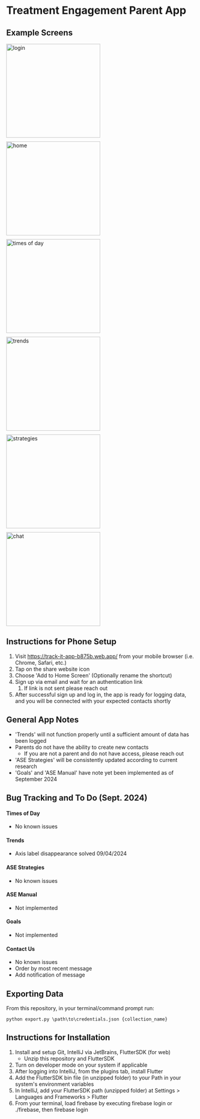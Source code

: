 # Treatment Engagement Parent App

## Example Screens

<div style="display: flex; flex-wrap: wrap; gap: 10px;">
    <img src="lib/images/IMG_4655.PNG" alt="login" width="250"/>
    <img src="lib/images/IMG_4656.PNG" alt="home" width="250"/>
    <img src="lib/images/IMG_4650.PNG" alt="times of day" width="250"/>
    <img src="lib/images/IMG_4649.PNG" alt="trends" width="250"/>
    <img src="lib/images/IMG_4651.PNG" alt="strategies" width="250"/>
    <img src="lib/images/IMG_4652.PNG" alt="chat" width="250"/>
</div>

## Instructions for Phone Setup
1. Visit https://track-it-app-b875b.web.app/ from your mobile browser (i.e. Chrome, Safari, etc.)
2. Tap on the share website icon
3. Choose 'Add to Home Screen' (Optionally rename the shortcut)
4. Sign up via email and wait for an authentication link
   1. If link is not sent please reach out
5. After successful sign up and log in, the app is ready for logging data, and you will be connected with your expected contacts shortly

## General App Notes
- 'Trends' will not function properly until a sufficient amount of data has been logged
- Parents do not have the ability to create new contacts
  - If you are not a parent and do not have access, please reach out
- 'ASE Strategies' will be consistently updated according to current research
- 'Goals' and 'ASE Manual' have note yet been implemented as of September 2024

## Bug Tracking and To Do (Sept. 2024)

#### Times of Day

- No known issues

#### Trends

- Axis label disappearance solved 09/04/2024

#### ASE Strategies

- No known issues

#### ASE Manual

- Not implemented

#### Goals

- Not implemented

#### Contact Us

- No known issues
- Order by most recent message
- Add notification of message

## Exporting Data

From this repository, in your terminal/command prompt run:

`python export.py \path\to\credentials.json {collection_name}`

## Instructions for Installation

1. Install and setup Git, IntelliJ via JetBrains, FlutterSDK (for web)
    - Unzip this repository and FlutterSDK
2. Turn on developer mode on your system if applicable
3. After logging into IntelliJ, from the plugins tab, install Flutter
4. Add the FlutterSDK bin file (in unzipped folder) to your Path in your system's environment variables
5. In IntelliJ, add your FlutterSDK path (unzipped folder) at Settings > Languages and Frameworks > Flutter
6. From your terminal, load firebase by executing firebase login or ./firebase, then firebase login
